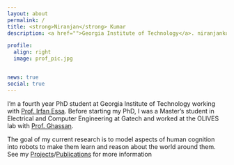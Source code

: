 ```yaml
---
layout: about
permalink: /
title: <strong>Niranjan</strong> Kumar
description: <a href="">Georgia Institute of Technology</a>. niranjankumar@gatech.edu

profile:
  align: right
  image: prof_pic.jpg


news: true
social: true
---
```

I’m a fourth year PhD student at Georgia Institute of Technology working with [Prof. Irfan Essa](http://www.irfanessa.gatech.edu/). Before starting my PhD, I was a Master’s student in Electrical and Computer Engineering at Gatech and worked at the OLIVES lab with [Prof. Ghassan](https://ghassanalregib.info/team).

The goal of my current research is to model aspects of human cognition into robots to make them learn and reason about the world around them. See my [Projects](/al-folio/projects/)/[Publications](/al-folio/publications/) for more information



